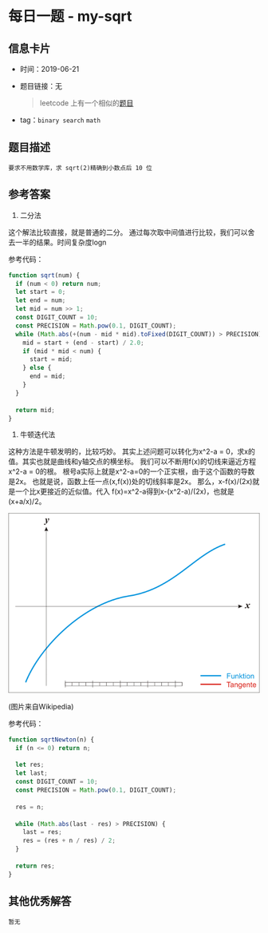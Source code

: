 # 每日一题 - my-sqrt

## 信息卡片

* 时间：2019-06-21
* 题目链接：无 

  > leetcode 上有一个相似的[题目](https://leetcode.com/problems/sqrtx/)

* tag：`binary search` `math`

## 题目描述

```text
要求不用数学库，求 sqrt(2)精确到小数点后 10 位
```

## 参考答案

1. 二分法

这个解法比较直接，就是普通的二分。 通过每次取中间值进行比较，我们可以舍去一半的结果。时间复杂度logn

参考代码：

```javascript
function sqrt(num) {
  if (num < 0) return num;
  let start = 0;
  let end = num;
  let mid = num >> 1;
  const DIGIT_COUNT = 10;
  const PRECISION = Math.pow(0.1, DIGIT_COUNT);
  while (Math.abs(+(num - mid * mid).toFixed(DIGIT_COUNT)) > PRECISION) {
    mid = start + (end - start) / 2.0;
    if (mid * mid < num) {
      start = mid;
    } else {
      end = mid;
    }
  }

  return mid;
}
```

1. 牛顿迭代法

这种方法是牛顿发明的，比较巧妙。 其实上述问题可以转化为x^2-a = 0，求x的值。其实也就是曲线和y轴交点的横坐标。 我们可以不断用f\(x\)的切线来逼近方程 x^2-a = 0的根。 根号a实际上就是x^2-a=0的一个正实根，由于这个函数的导数是2x。 也就是说，函数上任一点\(x,f\(x\)\)处的切线斜率是2x。 那么，x-f\(x\)/\(2x\)就是一个比x更接近的近似值。代入 f\(x\)=x^2-a得到x-\(x^2-a\)/\(2x\)，也就是\(x+a/x\)/2。

![2019-06-27](../.gitbook/assets/2019-06-27.gif)

\(图片来自Wikipedia\)

参考代码：

```javascript
function sqrtNewton(n) {
  if (n <= 0) return n;

  let res;
  let last;
  const DIGIT_COUNT = 10;
  const PRECISION = Math.pow(0.1, DIGIT_COUNT);

  res = n;

  while (Math.abs(last - res) > PRECISION) {
    last = res;
    res = (res + n / res) / 2;
  }

  return res;
}
```

## 其他优秀解答

```text
暂无
```

